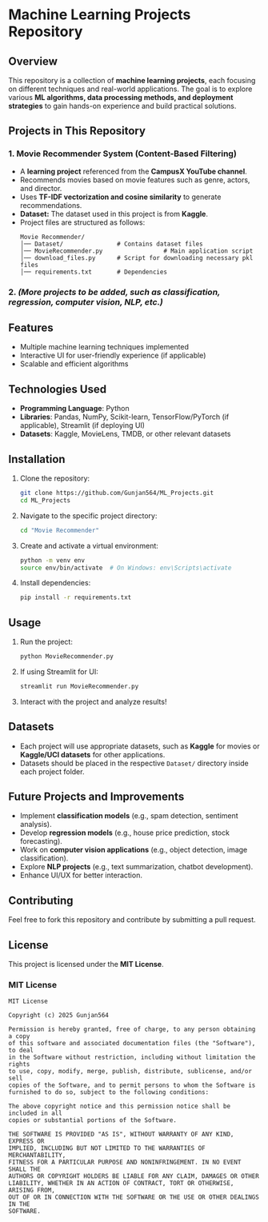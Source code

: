 # Machine Learning Projects Repository

## Overview

This repository is a collection of **machine learning projects**, each focusing on different techniques and real-world applications. The goal is to explore various **ML algorithms, data processing methods, and deployment strategies** to gain hands-on experience and build practical solutions.

## Projects in This Repository

### 1. Movie Recommender System (Content-Based Filtering)

- A **learning project** referenced from the **CampusX YouTube channel**.
- Recommends movies based on movie features such as genre, actors, and director.
- Uses **TF-IDF vectorization and cosine similarity** to generate recommendations.
- **Dataset:** The dataset used in this project is from **Kaggle**.
- Project files are structured as follows:
  ```
  Movie Recommender/
  │── Dataset/               # Contains dataset files
  │── MovieRecommender.py                 # Main application script
  │── download_files.py      # Script for downloading necessary pkl files
  │── requirements.txt       # Dependencies
  ```

### 2. *(More projects to be added, such as classification, regression, computer vision, NLP, etc.)*

## Features

- Multiple machine learning techniques implemented
- Interactive UI for user-friendly experience (if applicable)
- Scalable and efficient algorithms

## Technologies Used

- **Programming Language**: Python
- **Libraries**: Pandas, NumPy, Scikit-learn, TensorFlow/PyTorch (if applicable), Streamlit (if deploying UI)
- **Datasets**: Kaggle, MovieLens, TMDB, or other relevant datasets

## Installation

1. Clone the repository:
   ```bash
   git clone https://github.com/Gunjan564/ML_Projects.git
   cd ML_Projects
   ```
2. Navigate to the specific project directory:
   ```bash
   cd "Movie Recommender"
   ```
3. Create and activate a virtual environment:
   ```bash
   python -m venv env
   source env/bin/activate  # On Windows: env\Scripts\activate
   ```
4. Install dependencies:
   ```bash
   pip install -r requirements.txt
   ```

## Usage

1. Run the project:
   ```bash
   python MovieRecommender.py
   ```
2. If using Streamlit for UI:
   ```bash
   streamlit run MovieRecommender.py
   ```
3. Interact with the project and analyze results!

## Datasets

- Each project will use appropriate datasets, such as **Kaggle** for movies or **Kaggle/UCI datasets** for other applications.
- Datasets should be placed in the respective `Dataset/` directory inside each project folder.

## Future Projects and Improvements

- Implement **classification models** (e.g., spam detection, sentiment analysis).
- Develop **regression models** (e.g., house price prediction, stock forecasting).
- Work on **computer vision applications** (e.g., object detection, image classification).
- Explore **NLP projects** (e.g., text summarization, chatbot development).
- Enhance UI/UX for better interaction.

## Contributing

Feel free to fork this repository and contribute by submitting a pull request.

## License

This project is licensed under the **MIT License**.

### MIT License

```
MIT License

Copyright (c) 2025 Gunjan564

Permission is hereby granted, free of charge, to any person obtaining a copy
of this software and associated documentation files (the "Software"), to deal
in the Software without restriction, including without limitation the rights
to use, copy, modify, merge, publish, distribute, sublicense, and/or sell
copies of the Software, and to permit persons to whom the Software is
furnished to do so, subject to the following conditions:

The above copyright notice and this permission notice shall be included in all
copies or substantial portions of the Software.

THE SOFTWARE IS PROVIDED "AS IS", WITHOUT WARRANTY OF ANY KIND, EXPRESS OR
IMPLIED, INCLUDING BUT NOT LIMITED TO THE WARRANTIES OF MERCHANTABILITY,
FITNESS FOR A PARTICULAR PURPOSE AND NONINFRINGEMENT. IN NO EVENT SHALL THE
AUTHORS OR COPYRIGHT HOLDERS BE LIABLE FOR ANY CLAIM, DAMAGES OR OTHER
LIABILITY, WHETHER IN AN ACTION OF CONTRACT, TORT OR OTHERWISE, ARISING FROM,
OUT OF OR IN CONNECTION WITH THE SOFTWARE OR THE USE OR OTHER DEALINGS IN THE
SOFTWARE.
```

